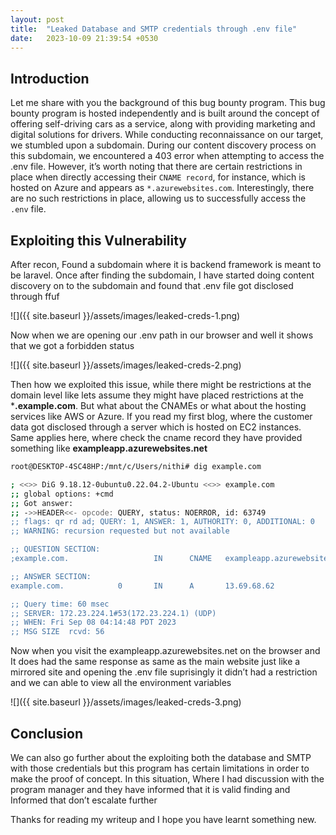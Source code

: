 ```yaml
---
layout: post
title:  "Leaked Database and SMTP credentials through .env file"
date:   2023-10-09 21:39:54 +0530
---
```


## Introduction

Let me share with you the background of this bug bounty program. This bug bounty program is hosted independently and is built around the concept of offering self-driving cars as a service, along with providing marketing and digital solutions for drivers. While conducting reconnaissance on our target, we stumbled upon a subdomain. During our content discovery process on this subdomain, we encountered a 403 error when attempting to access the .env file. However, it’s worth noting that there are certain restrictions in place when directly accessing their `CNAME record`, for instance, which is hosted on Azure and appears as `*.azurewebsites.com`. Interestingly, there are no such restrictions in place, allowing us to successfully access the `.env` file.

## Exploiting this Vulnerability

After recon, Found a subdomain where it is backend framework is meant to be laravel. Once after finding the subdomain, I have started doing content discovery on to the subdomain and found that .env file got disclosed through ffuf

![]({{ site.baseurl }}/assets/images/leaked-creds-1.png)

Now when we are opening our .env path in our browser and well it shows that we got a forbidden status

![]({{ site.baseurl }}/assets/images/leaked-creds-2.png)

Then how we exploited this issue, while there might be restrictions at the domain level like lets assume they might have placed restrictions at the ***.example.com**. But what about the CNAMEs or what about the hosting services like AWS or Azure. If you read my first blog, where the customer data got disclosed through a server which is hosted on EC2 instances. Same applies here, where check the cname record they have provided something like **exampleapp.azurewebsites.net**

```sh
root@DESKTOP-4SC48HP:/mnt/c/Users/nithi# dig example.com

; <<>> DiG 9.18.12-0ubuntu0.22.04.2-Ubuntu <<>> example.com
;; global options: +cmd
;; Got answer:
;; ->>HEADER<<- opcode: QUERY, status: NOERROR, id: 63749
;; flags: qr rd ad; QUERY: 1, ANSWER: 1, AUTHORITY: 0, ADDITIONAL: 0
;; WARNING: recursion requested but not available

;; QUESTION SECTION:
;example.com.                   IN      CNAME   exampleapp.azurewebsites.net

;; ANSWER SECTION:
example.com.            0       IN      A       13.69.68.62

;; Query time: 60 msec
;; SERVER: 172.23.224.1#53(172.23.224.1) (UDP)
;; WHEN: Fri Sep 08 04:14:48 PDT 2023
;; MSG SIZE  rcvd: 56
```

Now when you visit the exampleapp.azurewebsites.net on the browser and It does had the same response as same as the main website just like a mirrored site and opening the .env file suprisingly it didn’t had a restriction and we can able to view all the environment variables

![]({{ site.baseurl }}/assets/images/leaked-creds-3.png)

## Conclusion

We can also go further about the exploiting both the database and SMTP with those credentials but this program has certain limitations in order to make the proof of concept. In this situation, Where I had discussion with the program manager and they have informed that it is valid finding and Informed that don’t escalate further

Thanks for reading my writeup and I hope you have learnt something new.